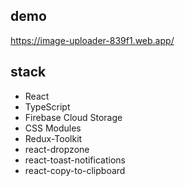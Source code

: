 ## demo 

https://image-uploader-839f1.web.app/

## stack

- React
- TypeScript
- Firebase Cloud Storage
- CSS Modules
- Redux-Toolkit
- react-dropzone
- react-toast-notifications
- react-copy-to-clipboard